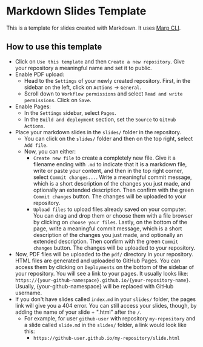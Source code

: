 # Markdown Slides Template

This is a template for slides created with Markdown.
It uses [Marp CLI](https://github.com/marp-team/marp-cli).

## How to use this template

* Click on `Use this template` and then `Create a new repository`. Give your repository a meaningful name and set it to public.
* Enable PDF upload:
    * Head to the `Settings` of your newly created repository. First, in the sidebar on the left, click on `Actions` -> `General`.
    * Scroll down to `Workflow permissions` and select `Read and write permissions`. Click on `Save`.
* Enable Pages:
    * In the `Settings` sidebar, select `Pages`.
    * In the `Build and deployment` section, set the `Source` to `GitHub Actions`.
* Place your markdown slides in the `slides/` folder in the repository.
    * You can click on the `slides/` folder and then on the top right, select `Add file`.
    * Now, you can either:
        * `Create new file` to create a completely new file. Give it a filename ending with `.md` to indicate that it is a markdown file, write or paste your content, and then in the top right corner, select `Commit changes...`. Write a meaningful commit message, which is a short description of the changes you just made, and optionally an extended description. Then confirm with the green `Commit changes` button. The changes will be uploaded to your repository.
        * `Upload files` to upload files already saved on your computer. You can drag and drop them or choose them with a file browser by clicking on `choose your files`. Lastly, on the bottom of the page, write a meaningful commit message, which is a short description of the changes you just made, and optionally an extended description. Then confirm with the green `Commit changes` button. The changes will be uploaded to your repository.
* Now, PDF files will be uploaded to the `pdf/` directory in your repository. HTML files are generated and uploaded to GitHub Pages. You can access them by clicking on `Deployments` on the bottom of the sidebar of your repository. You will see a link to your pages. It usually looks like: `https://{your-github-namespace}.github.io/{your-repository-name}`. Usually, {your-github-namespace} will be replaced with GitHub username.
* If you don't have slides called `index.md` in your `slides/` folder, the pages link will give you a 404 error. You can still access your slides, though, by adding the name of your slide + ".html" after the `/`.
    * For example, for user `github-user` with repository `my-repository` and a slide called `slide.md` in the `slides/` folder, a link would look like this:
        * `https://github-user.github.io/my-repository/slide.html`